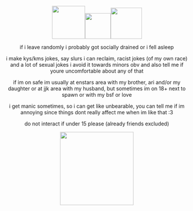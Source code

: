 <p align="center"> 
  <img width="90" src="https://media.discordapp.net/attachments/1029646164800315412/1187200539256180826/ezgif.com-resize_3.gif?ex=659605a9&is=658390a9&hm=830740158983bb6f4f7377832b9bef4185226d5742b09071c94d1c244b1fb859&=)"><img width="70" src="https://media.discordapp.net/attachments/1029646164800315412/1187200242936971305/ezgif.com-resize.gif?ex=65960563&is=65839063&hm=72de3303983fae81091e8d1fd48cefa9348ac3f410b7c88965d1ea82e4c3688f&=)"><img width="85" src="https://media.discordapp.net/attachments/1064346829170409502/1202476047980036176/28Made_Mood29_Arashi_Narukami_Chibi-ezgif.com-resize_2.gif?ex=65cd9816&is=65bb2316&hm=539857f54873613b50bed51c8162f09c6a631e4e28a43ba85187a2b129b0035c&=)">
  </p>


<p align="center">  if i leave randomly i probably got socially drained or i fell asleep</p>

<p align="center">  i make kys/kms jokes, say slurs i can reclaim, racist jokes (of my own race) and a lot of sexual jokes i avoid it towards minors obv and also tell me if youre uncomfortable about any of that</p>

<p align="center">  if im on safe im usually at enstars area with my brother, ari and/or my daughter or at jjk area with my husband, but sometimes im on 18+ next to spawn or with my bsf or love</p>

<p align="center">  i get manic sometimes, so i can get like unbearable, you can tell me if im annoying since things dont really affect me when im like that :3

<p align="center">  do not interact if under 15 please (already friends excluded)
  
<p align="center"> 
  <img width="200" src="https://media.discordapp.net/attachments/1061880649180532776/1187133425195434024/760dd23b.png?ex=65cd2628&is=65bab128&hm=0f1402d5578b6b94ecd54b6aee3b2665bfa096749d7d3ebfb0d5ea31cad802f9&=&format=webp&quality=lossless"</p>
<p align="center"> 

  

